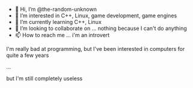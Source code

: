  - 👋 Hi, I’m @the-random-unknown
 - 👀 I’m interested in C++, Linux, game development, game engines
 - 🌱 I’m currently learning C++, Linux
 - 💞️ I’m looking to collaborate on ... nothing because I can't do anything
 - 📫 How to reach me ... i'm an introvert

I'm really bad at programming, but I've been interested in computers for quite a few years

...

but I'm still completely useless

<!---
the-random-unknown/the-random-unknown is a ✨ special ✨ repository because its `README.md` (this file) appears on your GitHub profile.
You can click the Preview link to take a look at your changes.
--->
